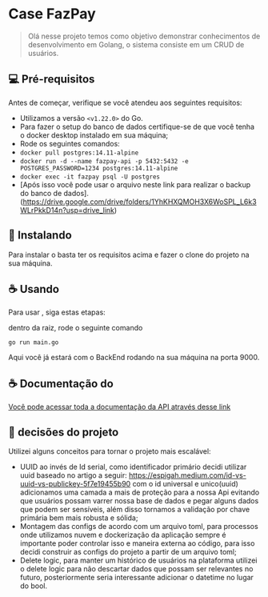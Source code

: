 # Case FazPay

> Olá nesse projeto temos como objetivo demonstrar conhecimentos de desenvolvimento em Golang, 
  o sistema consiste em um CRUD de usuários.

## 💻 Pré-requisitos

Antes de começar, verifique se você atendeu aos seguintes requisitos:

- Utilizamos a versão `<v1.22.0>` do Go.
- Para fazer o setup do banco de dados certifique-se de que você tenha o docker desktop instalado em sua máquina;
- Rode os seguintes comandos:
- `docker pull postgres:14.11-alpine`
- `docker run -d --name fazpay-api -p 5432:5432 -e POSTGRES_PASSWORD=1234 postgres:14.11-alpine`
- `docker exec -it fazpay psql -U postgres`
- [Após isso você pode usar o arquivo neste link para realizar o backup do banco de dados].(https://drive.google.com/drive/folders/1YhKHXQMOH3X6WoSPL_L6k3WLrPkkD14n?usp=drive_link)

## 🚀 Instalando <Projeto>

Para instalar o <sistema> basta ter os requisitos acima e fazer o clone do projeto na sua máquina.


## ☕ Usando <Sistema>

Para usar <Sistema>, siga estas etapas:

dentro da raiz, rode o seguinte comando

```
go run main.go
```
Aqui você já estará com o BackEnd rodando na sua máquina na porta 9000.

## ☕ Documentação do <Sistema>
[Você pode acessar toda a documentação da API através desse link](https://testev3.postman.co/workspace/My-Workspace~c800ff9d-ea5e-47d3-8797-9c92680eea97/documentation/14355244-79440ed2-2693-4e22-8de1-5a587550340d)

## 🚀 decisões do projeto

Utilizei alguns conceitos para tornar o projeto mais escalável: 

- UUID ao invés de Id serial, como identificador primário decidi utilizar uuid baseado no artigo a seguir: https://espigah.medium.com/id-vs-uuid-vs-publickey-5f7e19455b90
  com o id universal e unico(uuid) adicionamos uma camada a mais de proteção para a nossa Api evitando que usuários possam varrer nossa base de dados e pegar alguns dados que podem ser sensíveis, além disso tornamos a validação por chave primária bem mais robusta e sólida;
- Montagem das configs de acordo com um arquivo toml, para processos onde utilizamos nuvem e dockerização da aplicação sempre é importante poder controlar isso e maneira externa ao código, para isso decidi construir as configs do projeto a partir de um arquivo toml;
- Delete logic, para manter um histórico de usuários na plataforma utilizei o delete logic para não descartar dados que possam ser relevantes no futuro, posteriormente seria interessante adicionar o datetime no lugar do bool.

